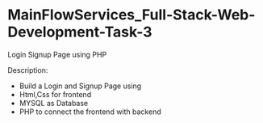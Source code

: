 # MainFlowServices_Full-Stack-Web-Development-Task-3

Login Signup Page using PHP

Description:
- Build a Login and Signup Page using
- Html,Css for frontend
- MYSQL as Database
- PHP to connect the frontend with backend
